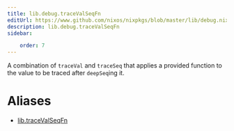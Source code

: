 ```yaml
---
title: lib.debug.traceValSeqFn
editUrl: https://www.github.com/nixos/nixpkgs/blob/master/lib/debug.nix#L169C5
description: lib.debug.traceValSeqFn
sidebar:

    order: 7
---
```


A combination of `traceVal` and `traceSeq` that applies a
provided function to the value to be traced after `deepSeq`ing
it.


# Aliases

- [lib.traceValSeqFn](./reference/lib/lib-traceValSeqFn)


